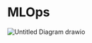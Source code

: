 # MLOps


![Untitled Diagram drawio](https://user-images.githubusercontent.com/102400483/200590588-fe467efc-4d19-4db3-b5e6-b06968e77246.png)
